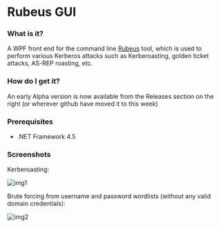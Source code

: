 # Rubeus GUI

### What is it?
 A WPF front end for the command line [Rubeus](https://github.com/GhostPack/Rubeus) tool, which is used to perform various Kerberos attacks such as Kerberoasting, golden ticket attacks, AS-REP roasting, etc.
 
 ### How do I get it?
 An early Alpha version is now available from the Releases section on the right (or wherever github have moved it to this week)
 
  ### Prerequisites
 - .NET Framework 4.5
 
 ### Screenshots
 
 Kerberoasting:
 
 ![img1](https://raw.githubusercontent.com/VbScrub/Rubeus-GUI/GUI-master/Rubeus03.png)
 
 Brute forcing from username and password wordlists (without any valid domain credentials):
 
 ![img2](https://raw.githubusercontent.com/VbScrub/Rubeus-GUI/GUI-master/Rubeus04.png)
 


